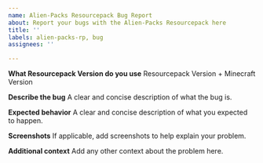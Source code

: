 ```yaml
---
name: Alien-Packs Resourcepack Bug Report
about: Report your bugs with the Alien-Packs Resourcepack here
title: ''
labels: alien-packs-rp, bug
assignees: ''

---
```


**What Resourcepack Version do you use**
Resourcepack Version + Minecraft Version

**Describe the bug**
A clear and concise description of what the bug is.

**Expected behavior**
A clear and concise description of what you expected to happen.

**Screenshots**
If applicable, add screenshots to help explain your problem.

**Additional context**
Add any other context about the problem here.
